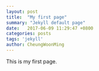 ```yaml
---
layout: post
title:  "My first page"
summary: "Jekyll default page"
date:   2017-06-09 11:29:47 +0800
categories: posts
tags: 'jekyll'
author: CheungWoonMing
---
```


This is my first page.

